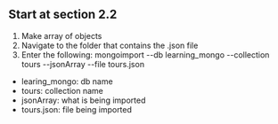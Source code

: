 ## Start at section 2.2

1. Make array of objects
2. Navigate to the folder that contains the .json file
3. Enter the following: mongoimport --db learning_mongo --collection tours --jsonArray --file tours.json
  - learing_mongo: db name
  - tours: collection name
  - jsonArray: what is being imported
  - tours.json: file being imported
